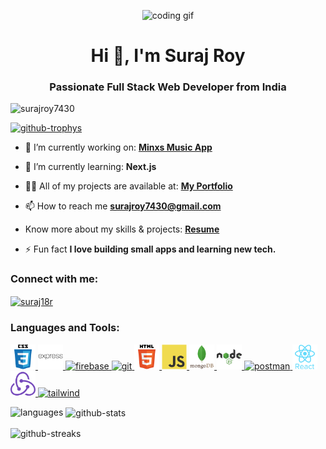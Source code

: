 <p align="center">
  <img src="https://miro.medium.com/v2/1*yw0TnheAGN-LPneDaTlaxw.gif" alt="coding gif" width="75%" height="300" />
</p>

<h1 align="center">Hi 👋, I'm Suraj Roy</h1>
<h3 align="center">Passionate Full Stack Web Developer from India</h3>

<p align="left"> <img src="https://komarev.com/ghpvc/?username=surajroy7430&label=Profile%20views&color=0e75b6&style=flat" alt="surajroy7430" /> </p>

<p align="left"> <a href="https://github.com/ryo-ma/github-profile-trophy"><img src="https://github-profile-trophy.vercel.app/?username=surajroy7430&theme=monokai&column=4&row=1" alt="github-trophys" /></a> </p>

- 🔭 I’m currently working on: [**Minxs Music App**](https://github.com/surajroy7430/MINXS-MUSIC--REACT-APP)

- 🌱 I’m currently learning: **Next.js**

- 👨‍💻 All of my projects are available at: [**My Portfolio**](https://surajroy7430.github.io/)

- 📫 How to reach me **surajroy7430@gmail.com**

- Know more about my skills & projects: [**Resume**](https://drive.google.com/file/d/15eS9qj-i6UwQn_g5Th-_Rxq1It34uM0A/view?usp=drive_link)

- ⚡ Fun fact **I love building small apps and learning new tech.**

<h3 align="left">Connect with me:</h3>
<p align="left">
<a href="https://linkedin.com/in/suraj18r" target="blank"><img align="center" src="https://raw.githubusercontent.com/rahuldkjain/github-profile-readme-generator/master/src/images/icons/Social/linked-in-alt.svg" alt="suraj18r" height="30" width="40" /></a>
</p>

<h3 align="left">Languages and Tools:</h3>
<p align="left"> <a href="https://www.w3schools.com/css/" target="_blank" rel="noreferrer"> <img src="https://raw.githubusercontent.com/devicons/devicon/master/icons/css3/css3-original-wordmark.svg" alt="css3" width="40" height="40"/> </a> <a href="https://expressjs.com" target="_blank" rel="noreferrer"> <img src="https://raw.githubusercontent.com/devicons/devicon/master/icons/express/express-original-wordmark.svg" alt="express" width="40" height="40"/> </a> <a href="https://firebase.google.com/" target="_blank" rel="noreferrer"> <img src="https://www.vectorlogo.zone/logos/firebase/firebase-icon.svg" alt="firebase" width="40" height="40"/> </a> <a href="https://git-scm.com/" target="_blank" rel="noreferrer"> <img src="https://www.vectorlogo.zone/logos/git-scm/git-scm-icon.svg" alt="git" width="40" height="40"/> </a> <a href="https://www.w3.org/html/" target="_blank" rel="noreferrer"> <img src="https://raw.githubusercontent.com/devicons/devicon/master/icons/html5/html5-original-wordmark.svg" alt="html5" width="40" height="40"/> </a> <a href="https://developer.mozilla.org/en-US/docs/Web/JavaScript" target="_blank" rel="noreferrer"> <img src="https://raw.githubusercontent.com/devicons/devicon/master/icons/javascript/javascript-original.svg" alt="javascript" width="40" height="40"/> </a> <a href="https://www.mongodb.com/" target="_blank" rel="noreferrer"> <img src="https://raw.githubusercontent.com/devicons/devicon/master/icons/mongodb/mongodb-original-wordmark.svg" alt="mongodb" width="40" height="40"/> </a> <a href="https://nodejs.org" target="_blank" rel="noreferrer"> <img src="https://raw.githubusercontent.com/devicons/devicon/master/icons/nodejs/nodejs-original-wordmark.svg" alt="nodejs" width="40" height="40"/> </a> <a href="https://postman.com" target="_blank" rel="noreferrer"> <img src="https://www.vectorlogo.zone/logos/getpostman/getpostman-icon.svg" alt="postman" width="40" height="40"/> </a> <a href="https://reactjs.org/" target="_blank" rel="noreferrer"> <img src="https://raw.githubusercontent.com/devicons/devicon/master/icons/react/react-original-wordmark.svg" alt="react" width="40" height="40"/> </a> <a href="https://redux.js.org" target="_blank" rel="noreferrer"> <img src="https://raw.githubusercontent.com/devicons/devicon/master/icons/redux/redux-original.svg" alt="redux" width="40" height="40"/> </a> <a href="https://tailwindcss.com/" target="_blank" rel="noreferrer"> <img src="https://www.vectorlogo.zone/logos/tailwindcss/tailwindcss-icon.svg" alt="tailwind" width="40" height="40"/> </a> </p>

<p><img align="left" src="https://github-readme-stats.vercel.app/api/top-langs/?username=surajroy7430&theme=tokyonight&hide_border=true&layout=compact" alt="languages" /></p>

<p>&nbsp;<img align="center" src="https://github-readme-stats.vercel.app/api?username=surajroy7430&show_icons=true&theme=tokyonight&hide_border=true" alt="github-stats" /></p>

<p><img align="center" src="https://github-readme-streak-stats.herokuapp.com/?user=surajroy7430&theme=tokyonight&hide_border=true" alt="github-streaks" /></p>
